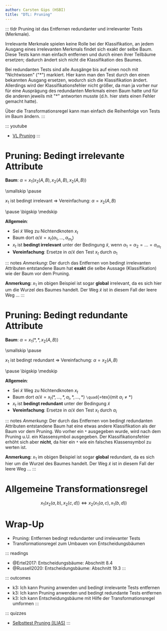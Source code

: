 ```yaml
---
author: Carsten Gips (HSBI)
title: "DTL: Pruning"
---
```


::: tldr
Pruning ist das Entfernen redundanter und irrelevanter Tests (Merkmale).

Irrelevante Merkmale spielen keine Rolle bei der Klassifikation, an jedem Ausgang
eines irrelevanten Merkmals findet sich exakt der selbe Baum. Diese Tests kann man
einfach entfernen und durch einen ihrer Teilbäume ersetzen; dadurch ändert sich
nicht die Klassifikation des Baumes.

Bei redundanten Tests sind alle Ausgänge bis auf einen noch mit "Nichtwissen" ("\*")
markiert. Hier kann man den Test durch den einen bekannten Ausgang ersetzen, wodurch
sich die Klassifikation ändert. Allerdings wird der Klassifikationsfehler nicht
größer, da man ja vorher nur für eine Ausprägung des redundanten Merkmals einen Baum
hatte und für die anderen jeweils mit "\*" antworten musste (d.h. hier stets einen
Fehler gemacht hatte).

Über die Transformationsregel kann man einfach die Reihenfolge von Tests im Baum
ändern.
:::

::: youtube
-   [VL Pruning](https://youtu.be/LKt9F2kGYdk)
:::

# Pruning: Bedingt irrelevante Attribute

**Baum**: $\alpha = x_1(x_2(A, B),  x_2(A, B),  x_2(A, B))$

\smallskip
\pause

$x_1$ ist bedingt irrelevant =\> Vereinfachung: $\alpha = x_2(A, B)$

\pause
\bigskip
\medskip

**Allgemein**:

-   Sei $\tilde{x}$ Weg zu Nichtendknoten $x_t$
-   Baum dort $\alpha/\tilde{x} = x_t(\alpha_1, \ldots, \alpha_{m_t})$
-   $x_t$ ist **bedingt irrelevant** unter der Bedingung $\tilde{x}$, wenn
    $\alpha_1 = \alpha_2 = \ldots = \alpha_{m_t}$
-   **Vereinfachung**: Ersetze in $\alpha/\tilde{x}$ den Test $x_t$ durch $\alpha_1$

::: notes
*Anmerkung*: Der durch das Entfernen von bedingt irrelevanten Attributen entstandene
Baum hat **exakt** die selbe Aussage (Klassifikation) wie der Baum vor dem Pruning.

**Anmerkung**: $x_1$ im obigen Beispiel ist sogar **global** irrelevant, da es sich
hier um die Wurzel des Baumes handelt. Der Weg $\tilde{x}$ ist in diesem Fall der
leere Weg ...
:::

# Pruning: Bedingt redundante Attribute

**Baum**: $\alpha = x_1(\ast,  \ast,  x_2(A, B))$

\smallskip
\pause

$x_1$ ist bedingt redundant =\> Vereinfachung: $\alpha = x_2(A, B)$

\pause
\bigskip
\medskip

**Allgemein**:

-   Sei $\tilde{x}$ Weg zu Nichtendknoten $x_t$
-   Baum dort
    $\alpha/\tilde{x} = x_t(\ast, \ldots, \ast, \alpha_i, \ast, \ldots, \ast)$
    `\quad`{=tex}(mit $\alpha_i \neq \ast$)
-   $x_t$ ist **bedingt redundant** unter der Bedingung $\tilde{x}$
-   **Vereinfachung**: Ersetze in $\alpha/\tilde{x}$ den Test $x_t$ durch $\alpha_i$

::: notes
*Anmerkung*: Der durch das Entfernen von bedingt redundanten Attributen entstandene
Baum hat eine etwas andere Klassifikation als der Baum vor dem Pruning. Wo vorher
ein `*` ausgegeben wurde, wird nach dem Pruning u.U. ein Klassensymbol ausgegeben.
Der Klassifikationsfehler erhöht sich aber **nicht**, da hier ein `*` wie ein
falsches Klassensymbol zu werten ist.

**Anmerkung**: $x_1$ im obigen Beispiel ist sogar **global** redundant, da es sich
hier um die Wurzel des Baumes handelt. Der Weg $\tilde{x}$ ist in diesem Fall der
leere Weg ...
:::

# Allgemeine Transformationsregel

$$x_1(x_2(a, b),  x_2(c, d))  \Leftrightarrow  x_2(x_1(a, c),  x_1(b, d))$$

# Wrap-Up

-   Pruning: Entfernen bedingt redundanter und irrelevanter Tests
-   Transformationsregel zum Umbauen von Entscheidungsbäumen

::: readings
-   @Ertel2017: Entscheidungsbäume: Abschnitt 8.4
-   @Russell2020: Entscheidungsbäume: Abschnitt 19.3
:::

::: outcomes
-   k3: Ich kann Pruning anwenden und bedingt irrelevante Tests entfernen
-   k3: Ich kann Pruning anwenden und bedingt redundante Tests entfernen
-   k3: Ich kann Entscheidungsbäume mit Hilfe der Transformationsregel umformen
:::

::: quizzes
-   [Selbsttest Pruning
    (ILIAS)](https://www.hsbi.de/elearning/goto.php?target=tst_1106577&client_id=FH-Bielefeld)
:::
